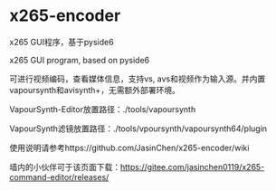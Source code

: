 # x265-encoder
x265 GUI程序，基于pyside6

x265 GUI program, based on pyside6

可进行视频编码，查看媒体信息，支持vs, avs和视频作为输入源。并内置vapoursynth和avisynth+，无需额外部署环境。

VapourSynth-Editor放置路径：./tools/vapoursynth

VapourSynth滤镜放置路径：./tools/vpoursynth/vapoursynth64/plugin

使用说明请参考https://github.com/JasinChen/x265-encoder/wiki

墙内的小伙伴可于该页面下载：https://gitee.com/jasinchen0119/x265-command-editor/releases/

